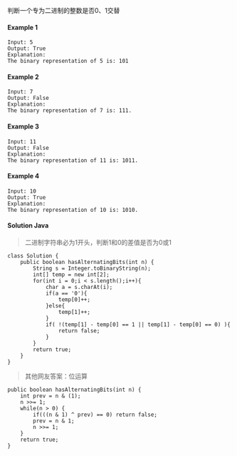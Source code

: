 判断一个专为二进制的整数是否0、1交替

#### Example 1

```
Input: 5
Output: True
Explanation:
The binary representation of 5 is: 101
```
#### Example 2

```
Input: 7
Output: False
Explanation:
The binary representation of 7 is: 111.
```
#### Example 3

```
Input: 11
Output: False
Explanation:
The binary representation of 11 is: 1011.
```
#### Example 4

```
Input: 10
Output: True
Explanation:
The binary representation of 10 is: 1010.

```

#### Solution Java

> 二进制字符串必为1开头，判断1和0的差值是否为0或1

```
class Solution {
    public boolean hasAlternatingBits(int n) {
        String s = Integer.toBinaryString(n);
        int[] temp = new int[2];
        for(int i = 0;i < s.length();i++){
            char a = s.charAt(i);
            if(a == '0'){
                temp[0]++;
            }else{
                temp[1]++;
            }
            if( !(temp[1] - temp[0] == 1 || temp[1] - temp[0] == 0) ){
                return false;
            }
        }
        return true;
    }
}

```

> 其他网友答案：位运算

```
public boolean hasAlternatingBits(int n) {
    int prev = n & (1);
    n >>= 1;
    while(n > 0) {
        if(((n & 1) ^ prev) == 0) return false;
        prev = n & 1;
        n >>= 1;
    }
    return true;
}

```